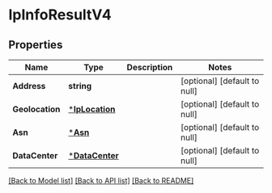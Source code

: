 # IpInfoResultV4

## Properties
Name | Type | Description | Notes
------------ | ------------- | ------------- | -------------
**Address** | **string** |  | [optional] [default to null]
**Geolocation** | [***IpLocation**](IPLocation.md) |  | [optional] [default to null]
**Asn** | [***Asn**](ASN.md) |  | [optional] [default to null]
**DataCenter** | [***DataCenter**](DataCenter.md) |  | [optional] [default to null]

[[Back to Model list]](../README.md#documentation-for-models) [[Back to API list]](../README.md#documentation-for-api-endpoints) [[Back to README]](../README.md)

